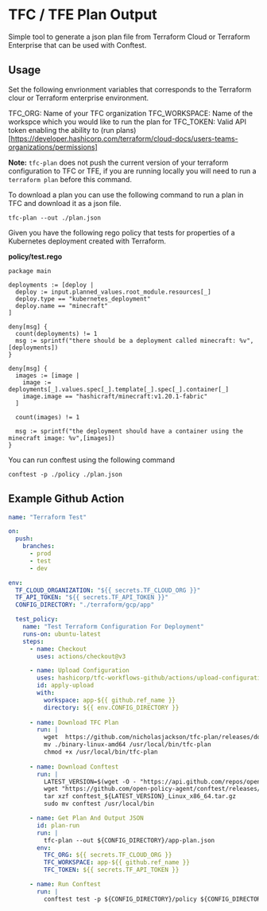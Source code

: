 # TFC / TFE Plan Output

Simple tool to generate a json plan file from Terraform Cloud or Terraform Enterprise
that can be used with Conftest.

## Usage

Set the following envrionment variables that corresponds to the Terraform clour or Terraform
enterprise environment.

TFC_ORG: Name of your TFC organization
TFC_WORKSPACE: Name of the workspce which you would like to run the plan for
TFC_TOKEN: Valid API token enabling the ability to (run plans)[https://developer.hashicorp.com/terraform/cloud-docs/users-teams-organizations/permissions]

**Note:** `tfc-plan` does not push the current version of your terraform configuration to TFC or TFE, if you are running locally you will need to run a 
`terraform plan` before this command.

To download a plan you can use the following command to run a plan in TFC and download it as a json file.

```shell
tfc-plan --out ./plan.json
```

Given you have the following rego policy that tests for properties of a Kubernetes deployment created
with Terraform.

**policy/test.rego**
```rego
package main

deployments := [deploy |
  deploy := input.planned_values.root_module.resources[_]
  deploy.type == "kubernetes_deployment"
  deploy.name == "minecraft"
]

deny[msg] {
  count(deployments) != 1
  msg := sprintf("there should be a deployment called minecraft: %v",[deployments])
}

deny[msg] {
  images := [image | 
    image := deployments[_].values.spec[_].template[_].spec[_].container[_]
    image.image == "hashicraft/minecraft:v1.20.1-fabric"
  ]

  count(images) != 1

  msg := sprintf("the deployment should have a container using the minecraft image: %v",[images])
}
```

You can run conftest using the following command

```shell
conftest -p ./policy ./plan.json
```

## Example Github Action

```yaml
name: "Terraform Test"

on:
  push:
    branches:
      - prod
      - test
      - dev

env:
  TF_CLOUD_ORGANIZATION: "${{ secrets.TF_CLOUD_ORG }}"
  TF_API_TOKEN: "${{ secrets.TF_API_TOKEN }}"
  CONFIG_DIRECTORY: "./terraform/gcp/app"

  test_policy:
    name: "Test Terraform Configuration For Deployment"
    runs-on: ubuntu-latest
    steps:
      - name: Checkout
        uses: actions/checkout@v3

      - name: Upload Configuration
        uses: hashicorp/tfc-workflows-github/actions/upload-configuration@v1.0.0
        id: apply-upload
        with:
          workspace: app-${{ github.ref_name }}
          directory: ${{ env.CONFIG_DIRECTORY }}
      
      - name: Download TFC Plan
        run: |
          wget  https://github.com/nicholasjackson/tfc-plan/releases/download/v0.0.3/binary-linux-amd64
          mv ./binary-linux-amd64 /usr/local/bin/tfc-plan
          chmod +x /usr/local/bin/tfc-plan
        
      - name: Download Conftest
        run: |
          LATEST_VERSION=$(wget -O - "https://api.github.com/repos/open-policy-agent/conftest/releases/latest" | grep '"tag_name":' | sed -E 's/.*"([^"]+)".*/\1/' | cut -c 2-)
          wget "https://github.com/open-policy-agent/conftest/releases/download/v${LATEST_VERSION}/conftest_${LATEST_VERSION}_Linux_x86_64.tar.gz"
          tar xzf conftest_${LATEST_VERSION}_Linux_x86_64.tar.gz
          sudo mv conftest /usr/local/bin

      - name: Get Plan And Output JSON
        id: plan-run
        run: |
          tfc-plan --out ${CONFIG_DIRECTORY}/app-plan.json
        env:
          TFC_ORG: ${{ secrets.TF_CLOUD_ORG }} 
          TFC_WORKSPACE: app-${{ github.ref_name }}
          TFC_TOKEN: ${{ secrets.TF_API_TOKEN }} 

      - name: Run Conftest
        run: |
          conftest test -p ${CONFIG_DIRECTORY}/policy ${CONFIG_DIRECTORY}/app-plan.json
```
